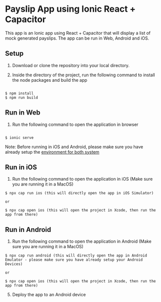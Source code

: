 # Payslip App using Ionic React + Capacitor

This app is an Ionic app using React + Capacitor that will display a list of mock generated payslips.
The app can be run in Web, Android and iOS.

## Setup

1. Download or clone the repository into your local directory.

2. Inside the directory of the project, run the following command to install the node packages and build the app

```

$ npm install
$ npm run build

```

## Run in Web

1. Run the following command to open the application in browser

```

$ ionic serve

```

Note: Before running in iOS and Android, please make sure you have already setup the [environment for both system ](https://capacitorjs.com/docs/getting-started/environment-setup)

## Run in iOS

1. Run the following command to open the application in iOS (Make sure you are running it in a MacOS)

```
$ npx cap run ios (this will directly open the app in iOS Simulator)

or

$ npx cap open ios (this will open the project in Xcode, then run the app from there)

```

## Run in Android

1. Run the following command to open the application in Android (Make sure you are running it in a MacOS)

```
$ npx cap run android (this will directly open the app in Android Emulator - please make sure you have already setup your Android Devices)

or

$ npx cap open ios (this will open the project in Xcode, then run the app from there)

```

5. Deploy the app to an Android device
